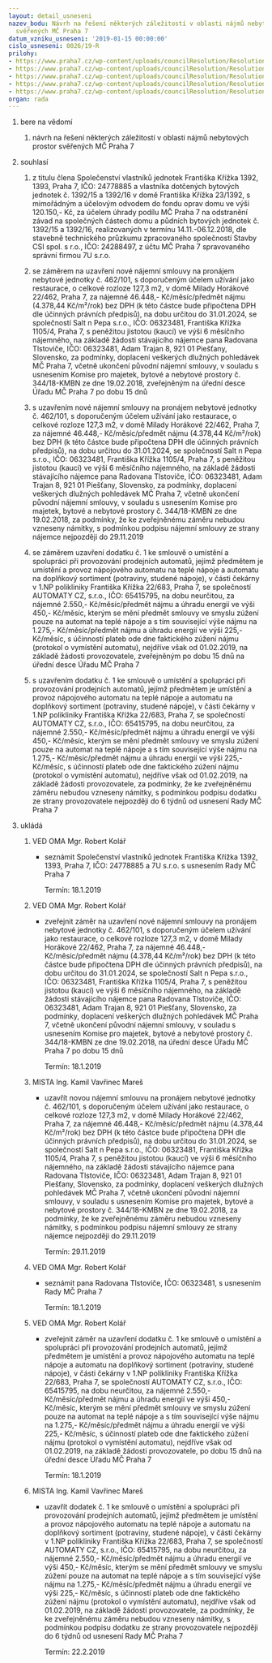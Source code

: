 ```yaml
---
layout: detail_usneseni
nazev_bodu: Návrh na řešení některých záležitostí v oblasti nájmů nebytových prostor
  svěřených MČ Praha 7
datum_vzniku_usneseni: '2019-01-15 00:00:00'
cislo_usneseni: 0026/19-R
prilohy:
- https://www.praha7.cz/wp-content/uploads/councilResolution/Resolutions/30506/export/01_NBP201901151~422686.docx
- https://www.praha7.cz/wp-content/uploads/councilResolution/Resolutions/30506/export/04_NBP20190115~422685.pdf
- https://www.praha7.cz/wp-content/uploads/councilResolution/Resolutions/30506/export/05_NBP20190115~422684.pdf
- https://www.praha7.cz/wp-content/uploads/councilResolution/Resolutions/30506/export/06_NBP20190115~422682.pdf
- https://www.praha7.cz/wp-content/uploads/councilResolution/Resolutions/30506/export/export~423130.pdf
organ: rada
---
```

<ol id="urzList" class="urzList_view"><li class="urzClass1" id=""><span name="1">bere na vědomí</span><ol class="urzOlClass decimal "><li class="urzClass2" id="" style="text-align: left;"><span><p>návrh na řešení některých záležitostí v oblasti nájmů nebytových prostor svěřených MČ Praha 7</p></span></li></ol></li><li class="urzClass1" id=""><span name="26">souhlasí</span><ol class="urzOlClass decimal " id=""><li class="urzClass2" id="" style="text-align: left;"><span><p>z titulu člena Společenství vlastníků jednotek Františka Křížka 1392, 1393, Praha 7, IČO: 24778885 a vlastníka dotčených bytových jednotek č. 1392/15 a 1392/16 v domě Františka Křížka 23/1392, s mimořádným a účelovým odvodem do fondu oprav domu ve výši 120.150,- Kč, za účelem úhrady podílu MČ Praha 7 na odstranění závad na společných částech domu a půdních bytových jednotek č. 1392/15 a 1392/16, realizovaných v termínu 14.11.-06.12.2018, dle stavebně technického průzkumu zpracovaného společností Stavby CSI spol. s r.o., IČO: 24288497, z účtu MČ Praha 7 spravovaného správní firmou 7U s.r.o.</p></span></li><li class="urzClass2" id="" style="text-align: left;"><span><p>se záměrem na uzavření nové nájemní smlouvy na pronájem nebytové jednotky č. 462/101, s doporučeným účelem užívání jako restaurace, o celkové rozloze 127,3 m2, v domě Milady Horákové 22/462, Praha 7, za nájemné 46.448,- Kč/měsíc/předmět nájmu (4.378,44 Kč/m²/rok) bez DPH (k této částce bude připočtena DPH dle účinných právních předpisů), na dobu určitou do 31.01.2024, se společností Salt n Pepa s.r.o., IČO: 06323481, Františka Křížka 1105/4, Praha 7, s peněžitou jistotou (kaucí) ve výši 6 měsíčního nájemného, na základě žádosti stávajícího nájemce pana Radovana Tlstoviče, IČO: 06323481, Adam Trajan 8, 921 01 Piešťany, Slovensko, za podmínky, doplacení veškerých dlužných pohledávek MČ Praha 7, včetně ukončení původní nájemní smlouvy, v souladu s usnesením Komise pro majetek, bytové a nebytové prostory č. 344/18-KMBN ze dne 19.02.2018, zveřejněným na úřední desce Úřadu MČ Praha 7 po dobu 15 dnů<br></p></span></li><li class="urzClass2" id="" style="text-align: left;"><span><p>s uzavřením nové nájemní smlouvy na pronájem nebytové jednotky č. 462/101, s doporučeným účelem užívání jako restaurace, o celkové rozloze 127,3 m2, v domě Milady Horákové 22/462, Praha 7, za nájemné 46.448,- Kč/měsíc/předmět nájmu (4.378,44 Kč/m²/rok) bez DPH (k této částce bude připočtena DPH dle účinných právních předpisů), na dobu určitou do 31.01.2024, se společností Salt n Pepa s.r.o., IČO: 06323481, Františka Křížka 1105/4, Praha 7, s peněžitou jistotou (kaucí) ve výši 6 měsíčního nájemného, na základě žádosti stávajícího nájemce pana Radovana Tlstoviče, IČO: 06323481, Adam Trajan 8, 921 01 Piešťany, Slovensko, za podmínky, doplacení veškerých dlužných pohledávek MČ Praha 7, včetně ukončení původní nájemní smlouvy, v souladu s usnesením Komise pro majetek, bytové a nebytové prostory č. 344/18-KMBN ze dne 19.02.2018, za podmínky, že ke zveřejněnému záměru nebudou vzneseny námitky, s podmínkou podpisu nájemní smlouvy ze strany nájemce nejpozději do 29.11.2019</p></span></li><li class="urzClass2" id="" style="text-align: left;"><span><p>se záměrem uzavření dodatku č. 1 ke smlouvě o umístění a spolupráci při provozování prodejních automatů, jejímž předmětem je umístění a provoz nápojového automatu na teplé nápoje a automatu na doplňkový sortiment (potraviny, studené nápoje), v části čekárny v 1.NP polikliniky Františka Křížka 22/683, Praha 7, se společností AUTOMATY CZ, s.r.o., IČO: 65415795, na dobu neurčitou, za nájemné 2.550,- Kč/měsíc/předmět nájmu a úhradu energií ve výši 450,- Kč/měsíc, kterým se mění předmět smlouvy ve smyslu zúžení pouze na automat na teplé nápoje a s tím související výše nájmu na 1.275,- Kč/měsíc/předmět nájmu a úhradu energií ve výši 225,- Kč/měsíc, s účinností plateb ode dne faktického zúžení nájmu (protokol o vymístění automatu), nejdříve však od 01.02.2019, na základě žádosti provozovatele, zveřejněným po dobu 15 dnů na úřední desce Úřadu MČ Praha 7<br></p></span></li><li class="urzClass2" id="" style="text-align: left;"><span><p>s uzavřením dodatku č. 1 ke smlouvě o umístění a spolupráci při provozování prodejních automatů, jejímž předmětem je umístění a provoz nápojového automatu na teplé nápoje a automatu na doplňkový sortiment (potraviny, studené nápoje), v části čekárny v 1.NP polikliniky Františka Křížka 22/683, Praha 7, se společností AUTOMATY CZ, s.r.o., IČO: 65415795, na dobu neurčitou, za nájemné 2.550,- Kč/měsíc/předmět nájmu a úhradu energií ve výši 450,- Kč/měsíc, kterým se mění předmět smlouvy ve smyslu zúžení pouze na automat na teplé nápoje a s tím související výše nájmu na 1.275,- Kč/měsíc/předmět nájmu a úhradu energií ve výši 225,- Kč/měsíc, s účinností plateb ode dne faktického zúžení nájmu (protokol o vymístění automatu), nejdříve však od 01.02.2019, na základě žádosti provozovatele, za podmínky, že ke zveřejněnému záměru nebudou vzneseny námitky, s podmínkou podpisu dodatku ze strany provozovatele nejpozději do 6 týdnů od usnesení Rady MČ Praha 7</p></span></li></ol></li><li class="urzClass1" id="urzUkoly"><span name="1">ukládá</span><ol class="urzOlClass"><li class="urzClass2"><span><p>VED OMA Mgr. Robert Kolář</p></span><ul class="urzUlClass"><li class="urzClass3"><span><p>seznámit Společenství vlastníků jednotek Františka Křížka 1392, 1393, Praha 7, IČO: 24778885 a 7U s.r.o. s usnesením Rady MČ Praha 7</p></span><span class="urzUkolTermin">  Termín:&nbsp;18.1.2019</span></li></ul></li><li class="urzClass2"><span><p>VED OMA Mgr. Robert Kolář</p></span><ul class="urzUlClass"><li class="urzClass3"><span><p>zveřejnit záměr na uzavření nové nájemní smlouvy na pronájem nebytové jednotky č. 462/101, s doporučeným účelem užívání jako restaurace, o celkové rozloze 127,3 m2, v domě Milady Horákové 22/462, Praha 7, za nájemné 46.448,- Kč/měsíc/předmět nájmu (4.378,44 Kč/m²/rok) bez DPH (k této částce bude připočtena DPH dle účinných právních předpisů), na dobu určitou do 31.01.2024, se společností Salt n Pepa s.r.o., IČO: 06323481, Františka Křížka 1105/4, Praha 7, s peněžitou jistotou (kaucí) ve výši 6 měsíčního nájemného, na základě žádosti stávajícího nájemce pana Radovana Tlstoviče, IČO: 06323481, Adam Trajan 8, 921 01 Piešťany, Slovensko, za podmínky, doplacení veškerých dlužných pohledávek MČ Praha 7, včetně ukončení původní nájemní smlouvy, v souladu s usnesením Komise pro majetek, bytové a nebytové prostory č. 344/18-KMBN ze dne 19.02.2018, na úřední desce Úřadu MČ Praha 7 po dobu 15 dnů</p></span><span class="urzUkolTermin">  Termín:&nbsp;18.1.2019</span></li></ul></li><li class="urzClass2"><span><p>MISTA Ing. Kamil Vavřinec Mareš</p></span><ul class="urzUlClass"><li class="urzClass3"><span><p>uzavřít novou nájemní smlouvu na pronájem nebytové jednotky č. 462/101, s doporučeným účelem užívání jako restaurace, o celkové rozloze 127,3 m2, v domě Milady Horákové 22/462, Praha 7, za nájemné 46.448,- Kč/měsíc/předmět nájmu (4.378,44 Kč/m²/rok) bez DPH (k této částce bude připočtena DPH dle účinných právních předpisů), na dobu určitou do 31.01.2024, se společností Salt n Pepa s.r.o., IČO: 06323481, Františka Křížka 1105/4, Praha 7, s peněžitou jistotou (kaucí) ve výši 6 měsíčního nájemného, na základě žádosti stávajícího nájemce pana Radovana Tlstoviče, IČO: 06323481, Adam Trajan 8, 921 01 Piešťany, Slovensko, za podmínky, doplacení veškerých dlužných pohledávek MČ Praha 7, včetně ukončení původní nájemní smlouvy, v souladu s usnesením Komise pro majetek, bytové a nebytové prostory č. 344/18-KMBN ze dne 19.02.2018, za podmínky, že ke zveřejněnému záměru nebudou vzneseny námitky, s podmínkou podpisu nájemní smlouvy ze strany nájemce nejpozději do 29.11.2019</p></span><span class="urzUkolTermin">  Termín:&nbsp;29.11.2019</span></li></ul></li><li class="urzClass2"><span><p>VED OMA Mgr. Robert Kolář</p></span><ul class="urzUlClass"><li class="urzClass3"><span><p>seznámit pana Radovana Tlstoviče, IČO: 06323481, s usnesením Rady MČ Praha 7</p></span><span class="urzUkolTermin">  Termín:&nbsp;18.1.2019</span></li></ul></li><li class="urzClass2"><span><p>VED OMA Mgr. Robert Kolář</p></span><ul class="urzUlClass"><li class="urzClass3"><span><p>zveřejnit záměr na uzavření dodatku č. 1 ke smlouvě o umístění a spolupráci při provozování prodejních automatů, jejímž předmětem je umístění a provoz nápojového automatu na teplé nápoje a automatu na doplňkový sortiment (potraviny, studené nápoje), v části čekárny v 1.NP polikliniky Františka Křížka 22/683, Praha 7, se společností AUTOMATY CZ, s.r.o., IČO: 65415795, na dobu neurčitou, za nájemné 2.550,- Kč/měsíc/předmět nájmu a úhradu energií ve výši 450,- Kč/měsíc, kterým se mění předmět smlouvy ve smyslu zúžení pouze na automat na teplé nápoje a s tím související výše nájmu na 1.275,- Kč/měsíc/předmět nájmu a úhradu energií ve výši 225,- Kč/měsíc, s účinností plateb ode dne faktického zúžení nájmu (protokol o vymístění automatu), nejdříve však od 01.02.2019, na základě žádosti provozovatele, po dobu 15 dnů na úřední desce Úřadu MČ Praha 7</p></span><span class="urzUkolTermin">  Termín:&nbsp;18.1.2019</span></li></ul></li><li class="urzClass2"><span><p>MISTA Ing. Kamil Vavřinec Mareš</p></span><ul class="urzUlClass"><li class="urzClass3"><span><p>uzavřít dodatek č. 1 ke smlouvě o umístění a spolupráci při provozování prodejních automatů, jejímž předmětem je umístění a provoz nápojového automatu na teplé nápoje a automatu na doplňkový sortiment (potraviny, studené nápoje), v části čekárny v 1.NP polikliniky Františka Křížka 22/683, Praha 7, se společností AUTOMATY CZ, s.r.o., IČO: 65415795, na dobu neurčitou, za nájemné 2.550,- Kč/měsíc/předmět nájmu a úhradu energií ve výši 450,- Kč/měsíc, kterým se mění předmět smlouvy ve smyslu zúžení pouze na automat na teplé nápoje a s tím související výše nájmu na 1.275,- Kč/měsíc/předmět nájmu a úhradu energií ve výši 225,- Kč/měsíc, s účinností plateb ode dne faktického zúžení nájmu (protokol o vymístění automatu), nejdříve však od 01.02.2019, na základě žádosti provozovatele, za podmínky, že ke zveřejněnému záměru nebudou vzneseny námitky, s podmínkou podpisu dodatku ze strany provozovatele nejpozději do 6 týdnů od usnesení Rady MČ Praha 7</p></span><span class="urzUkolTermin">  Termín:&nbsp;22.2.2019</span></li></ul></li></ol></li></ol>